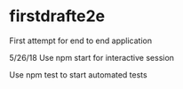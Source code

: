 # firstdrafte2e
First attempt for end to end application

5/26/18
Use npm start for interactive session

Use npm test to start automated tests